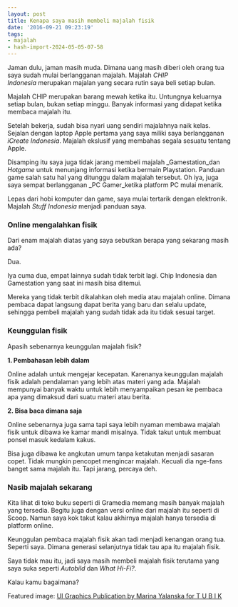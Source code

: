 ```yaml
---
layout: post
title: Kenapa saya masih membeli majalah fisik
date: '2016-09-21 09:23:19'
tags:
- majalah
- hash-import-2024-05-05-07-58
---
```


Jaman dulu, jaman masih muda. Dimana uang masih diberi oleh orang tua saya sudah mulai berlangganan majalah. Majalah _CHIP Indonesia_&nbsp;merupakan majalan yang secara rutin saya beli setiap bulan.

Majalah CHIP merupakan barang mewah ketika itu. Untungnya keluarnya setiap bulan, bukan setiap minggu. Banyak informasi yang didapat ketika membaca majalah itu.

Setelah bekerja, sudah bisa nyari uang sendiri majalahnya naik kelas. Sejalan dengan laptop Apple pertama yang saya miliki saya berlangganan _iCreate Indonesia_. Majalah ekslusif yang membahas segala sesuatu tentang Apple.

Disamping itu saya juga tidak jarang membeli majalah _Gamestation_dan _Hotgame_&nbsp;untuk menunjang informasi ketika bermain Playstation. Panduan game salah satu hal yang ditunggu dalam majalah tersebut. Oh iya, juga saya sempat berlangganan _PC Gamer_ketika platform PC mulai menarik.

Lepas dari hobi komputer dan game, saya mulai tertarik dengan elektronik. Majalah _Stuff Indonesia_&nbsp;menjadi panduan saya.

### **Online mengalahkan fisik**

Dari enam majalah diatas yang saya sebutkan berapa yang sekarang masih ada?

Dua.

Iya cuma dua, empat lainnya sudah tidak terbit lagi. Chip Indonesia dan Gamestation yang saat ini masih bisa ditemui.

Mereka yang tidak terbit dikalahkan oleh media atau majalah online. Dimana pembaca dapat langsung dapat berita yang baru dan selalu update, sehingga pembeli majalah yang sudah tidak ada itu tidak sesuai target.

### **Keunggulan fisik**

Apasih sebenarnya keunggulan majalah fisik?

**1. Pembahasan lebih dalam**

Online adalah untuk mengejar kecepatan. Karenanya keunggulan majalah fisik adalah pendalaman yang lebih atas materi yang ada. Majalah mempunyai banyak waktu untuk lebih menyampaikan pesan ke pembaca apa yang dimaksud dari suatu materi atau berita.

**2. Bisa baca dimana saja**

Online sebenarnya juga sama tapi saya lebih nyaman membawa majalah fisik untuk dibawa ke kamar mandi misalnya. Tidak takut untuk membuat ponsel masuk kedalam kakus.

Bisa juga dibawa ke angkutan umum tanpa ketakutan menjadi sasaran copet. Tidak mungkin pencopet mengincar majalah. Kecuali dia nge-fans banget sama majalah itu. Tapi jarang, percaya deh.

### **Nasib majalah sekarang**

Kita lihat di toko buku seperti di Gramedia memang masih banyak majalah yang tersedia. Begitu juga dengan versi online dari majalah itu seperti di Scoop. Namun saya kok takut kalau akhirnya majalah hanya tersedia di platform online.

Keunggulan pembaca majalah fisik akan tadi menjadi kenangan orang tua. Seperti saya. Dimana generasi selanjutnya tidak tau apa itu majalah fisik.

Saya tidak mau itu, jadi saya masih membeli majalah fisik terutama yang saya suka seperti _Autobild_&nbsp;dan _What Hi-Fi?_.

Kalau kamu bagaimana?

Featured image: [UI Graphics Publication by Marina Yalanska for T U B I K](https://dribbble.com/shots/2424180-UI-Graphics-Publication)

<!--kg-card-end: html-->